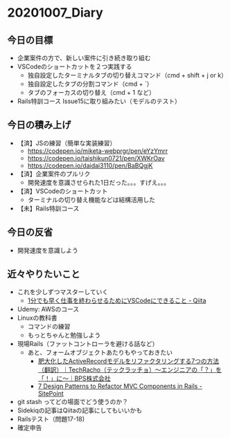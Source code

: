 # 20201007_Diary

## 今日の目標

- 企業案件の方で、新しい案件に引き続き取り組む
- VSCodeのショートカットを２つ実践する
  - 独自設定したターミナルタブの切り替えコマンド（cmd + shift + j or k）
  - 独自設定したタブの分割コマンド（cmd + `）
  - タブのフォーカスの切り替え（cmd + 1 など）
- Rails特訓コース Issue15に取り組みたい（モデルのテスト）

## 今日の積み上げ

- 【済】JSの練習（簡単な実装練習）
  - https://codepen.io/miketa-webprgr/pen/eYzYmrr
  - https://codepen.io/taishikun0721/pen/XWKrOav
  - https://codepen.io/daidai3110/pen/BaBQgjK
- 【済】企業案件のプルリク
  - 開発速度を意識させられた1日だった。。。すげえ。。。
- 【済】VSCodeのショートカット
  - ターミナルの切り替え機能などは結構活用した
- 【未】Rails特訓コース

## 今日の反省

- 開発速度を意識しよう

## 近々やりたいこと

- これを少しずつマスターしていく
  - [1分でも早く仕事を終わらせるためにVSCodeにできること \- Qiita](https://qiita.com/EaE/items/4ca1b35396eba682a86f)
- Udemy: AWSのコース
- Linuxの教科書
  - コマンドの練習
  - もっとちゃんと勉強しよう
- 現場Rails（ファットコントローラを避ける話など）
  - あと、フォームオブジェクトあたりもやっておきたい
    - [肥大化したActiveRecordモデルをリファクタリングする7つの方法（翻訳）｜TechRacho（テックラッチョ）〜エンジニアの「？」を「！」に〜｜BPS株式会社](https://techracho.bpsinc.jp/hachi8833/2013_11_19/14738)
    - [7 Design Patterns to Refactor MVC Components in Rails \- SitePoint](https://www.sitepoint.com/7-design-patterns-to-refactor-mvc-components-in-rails/)
- git stash ってどの場面でどう使うのか？
- Sidekiqの記事はQiitaの記事にしてもいいかも
- Railsテスト（問題17-18)
- 確定申告
